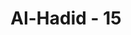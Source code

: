 ---
title: "Al-Hadid - 15"
no: 15
arabic_no: ١٥
ayah: فَالْيَوْمَ لَا يُؤْخَذُ مِنْكُمْ فِدْيَةٌ وَّلَا مِنَ الَّذِيْنَ كَفَرُوْاۗ مَأْوٰىكُمُ النَّارُۗ هِيَ مَوْلٰىكُمْۗ وَبِئْسَ الْمَصِيْرُ 
translation: "Maka pada hari ini tidak akan diterima tebusan dari kamu maupun dari orang-orang kafir. Tempat kamu di neraka. Itulah tempat berlindungmu, dan itulah seburuk-buruk tempat kembali.”"
tafsir: "Pada ayat ini Allah menjelaskan akibat tindakan orang-orang munafik. Mereka akan terus binasa dan tidak ada jalan untuk melepaskan diri dari neraka, yaitu jika salah seorang dari mereka ingin menebus dirinya dari azab dengan tebusan berupa emas sepenuh bumi, tidak juga akan diterima. Mereka tetap dilempar di dalam neraka sebab tidak ada tempat yang lebih layak bagi mereka selain itu. Dan itulah tempat yang paling buruk."
---